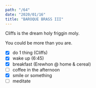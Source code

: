 ```yaml
---
path: "/64"
date: "2020/01/16"
title: "BAROQUE BRASS III"
---
```


Cliffs is the dream holy friggin moly.

You could be more than you are.

- [x] do 1 thing (Cliffs)
- [x] wake up (6:45)
- [x] breakfast (Erewhon @ home & cereal)
- [ ] coffee in the afternoon
- [x] smile or something
- [ ] meditate
